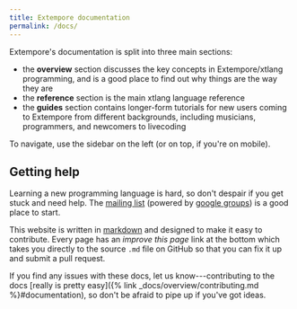 ```yaml
---
title: Extempore documentation
permalink: /docs/
---
```


Extempore's documentation is split into three main sections:

- the **overview** section discusses the key concepts in Extempore/xtlang
  programming, and is a good place to find out why things are the way they are
- the **reference** section is the main xtlang language reference
- the **guides** section contains longer-form tutorials for new users coming to
  Extempore from different backgrounds, including musicians, programmers, and
  newcomers to livecoding

To navigate, use the sidebar on the left (or on top, if you're on mobile).

## Getting help

Learning a new programming language is hard, so don't despair if you get stuck
and need help. The [mailing list](mailto:extemporelang@googlegroups.com)
(powered by [google groups](https://groups.google.com/group/extemporelang)) is a
good place to start.

This website is written in
[markdown](https://www.markdownguide.org/getting-started) and designed to make
it easy to contribute. Every page has an _improve this page_ link at the bottom
which takes you directly to the source `.md` file on GitHub so that you can fix
it up and submit a pull request.

If you find any issues with these docs, let us know---contributing to the docs
[really is pretty easy]({% link _docs/overview/contributing.md
%}#documentation), so don't be afraid to pipe up if you've got ideas.
